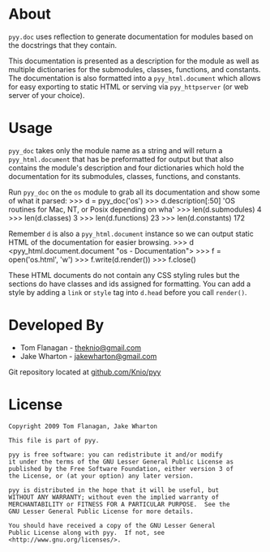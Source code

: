About
=====
`pyy.doc` uses reflection to generate documentation for modules based on the
docstrings that they contain.

This documentation is presented as a description for the module as well as
multiple dictionaries for the submodules, classes, functions, and constants.
The documentation is also formatted into a `pyy_html.document` which allows
for easy exporting to static HTML or serving via `pyy_httpserver` (or web
server of your choice).


Usage
=====
`pyy_doc` takes only the module name as a string and will return a
`pyy_html.document` that has be preformatted for output but that also
contains the module's description and four dictionaries which hold the
documentation for its submodules, classes, functions, and constants.

Run `pyy_doc` on the `os` module to grab all its documentation and show
some of what it parsed:
    >>> d = pyy_doc('os')
    >>> d.description[:50]
    'OS routines for Mac, NT, or Posix depending on wha'
    >>> len(d.submodules)
    4
    >>> len(d.classes)
    3
    >>> len(d.functions)
    23
    >>> len(d.constants)
    172

Remember `d` is also a `pyy_html.document` instance so we can output static
HTML of the documentation for easier browsing.
    >>> d
    <pyy_html.document.document "os - Documentation">
    >>> f = open('os.html', 'w')
    >>> f.write(d.render())
    >>> f.close()

These HTML documents do not contain any CSS styling rules but the sections do
have classes and ids assigned for formatting. You can add a style by adding a
`link` or `style` tag into `d.head` before you call `render()`.


Developed By
============
* Tom Flanagan - <theknio@gmail.com>
* Jake Wharton - <jakewharton@gmail.com>

Git repository located at
[github.com/Knio/pyy](http://github.com/Knio/pyy)


License
=======
    Copyright 2009 Tom Flanagan, Jake Wharton
    
    This file is part of pyy.
    
    pyy is free software: you can redistribute it and/or modify
    it under the terms of the GNU Lesser General Public License as
    published by the Free Software Foundation, either version 3 of
    the License, or (at your option) any later version.
    
    pyy is distributed in the hope that it will be useful, but
    WITHOUT ANY WARRANTY; without even the implied warranty of
    MERCHANTABILITY or FITNESS FOR A PARTICULAR PURPOSE.  See the
    GNU Lesser General Public License for more details.
    
    You should have received a copy of the GNU Lesser General
    Public License along with pyy.  If not, see
    <http://www.gnu.org/licenses/>.
